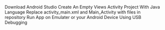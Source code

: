 Download Android Studio
Create An Empty Views Activity Project With Java Language
Replace activity_main.xml and Main_Activity with files in repository
Run App on Emulater or your Android Device Using USB Debugging
